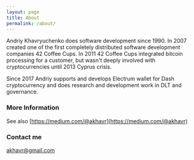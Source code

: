 ```yaml
---
layout: page
title: About
permalink: /about/
---
```


Andriy Khavryuchenko does software development since 1990.  In 2007
created one of the first completely distributed software development
companies 42 Coffee Cups.  In 2011 42 Coffee Cups integrated bitcoin
processing for a customer, but wasn't deeply involved with
cryptocurrencies until 2013 Cyprus crisis.

Since 2017 Andriy supports and develops Electrum wallet for Dash
cryptocurrency and does research and development work in DLT and
governance.

### More Information

See also [https://medium.com/@akhavr](https://medium.com/@akhavr)

### Contact me

[akhavr@gmail.com](mailto:akhavr@gmail.com)
